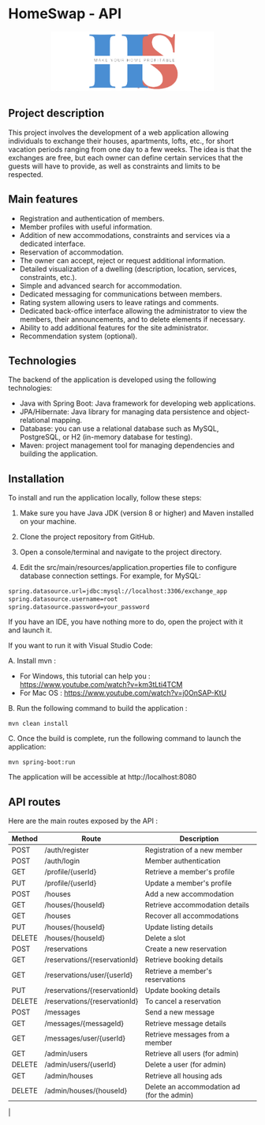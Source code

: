 # HomeSwap - API

<div style="margin-bottom: 30px;" align="center">
<img src="https://raw.githubusercontent.com/Canestin/assets/main/img/homeswap.png" alt="Logo HomeSwap"  width="330">
</div>

## Project description

This project involves the development of a web application allowing individuals to exchange their houses, apartments, lofts, etc., for short vacation periods ranging from one day to a few weeks. The idea is that the exchanges are free, but each owner can define certain services that the guests will have to provide, as well as constraints and limits to be respected.

## Main features

- Registration and authentication of members.
- Member profiles with useful information.
- Addition of new accommodations, constraints and services via a dedicated interface.
- Reservation of accommodation.
- The owner can accept, reject or request additional information.
- Detailed visualization of a dwelling (description, location, services, constraints, etc.).
- Simple and advanced search for accommodation.
- Dedicated messaging for communications between members.
- Rating system allowing users to leave ratings and comments.
- Dedicated back-office interface allowing the administrator to view the members, their announcements, and to delete elements if necessary.
- Ability to add additional features for the site administrator.
- Recommendation system (optional).

## Technologies

The backend of the application is developed using the following technologies:

- Java with Spring Boot: Java framework for developing web applications.
- JPA/Hibernate: Java library for managing data persistence and object-relational mapping.
- Database: you can use a relational database such as MySQL, PostgreSQL, or H2 (in-memory database for testing).
- Maven: project management tool for managing dependencies and building the application.

## Installation

To install and run the application locally, follow these steps:

1. Make sure you have Java JDK (version 8 or higher) and Maven installed on your machine.

2. Clone the project repository from GitHub.

3. Open a console/terminal and navigate to the project directory.

4. Edit the src/main/resources/application.properties file to configure database connection settings. For example, for MySQL:

```
spring.datasource.url=jdbc:mysql://localhost:3306/exchange_app
spring.datasource.username=root
spring.datasource.password=your_password
```

If you have an IDE, you have nothing more to do, open the project with it and launch it.

If you want to run it with Visual Studio Code:

A. Install mvn :

- For Windows, this tutorial can help you : https://www.youtube.com/watch?v=km3tLti4TCM
- For Mac OS : https://www.youtube.com/watch?v=j0OnSAP-KtU

B. Run the following command to build the application :

```
mvn clean install
```

C. Once the build is complete, run the following command to launch the application:

```
mvn spring-boot:run
```

The application will be accessible at http://localhost:8080

## API routes

Here are the main routes exposed by the API :

| Method | Route                         | Description                                      |
| ------ | ----------------------------- | ------------------------------------------------ |
| POST   | /auth/register                | Registration of a new member                     |
| POST   | /auth/login                   | Member authentication                            |
| GET    | /profile/{userId}             | Retrieve a member's profile                      |
| PUT    | /profile/{userId}             | Update a member's profile                        |
| POST   | /houses                       | Add a new accommodation                          |
| GET    | /houses/{houseId}             | Retrieve accommodation details                   |
| GET    | /houses                       | Recover all accommodations                       |
| PUT    | /houses/{houseId}             | Update listing details                           |
| DELETE | /houses/{houseId}             | Delete a slot                                    |
| POST   | /reservations                 | Create a new reservation                         |
| GET    | /reservations/{reservationId} | Retrieve booking details                         |
| GET    | /reservations/user/{userId}   | Retrieve a member's reservations                 |
| PUT    | /reservations/{reservationId} | Update booking details                           |
| DELETE | /reservations/{reservationId} | To cancel a reservation                          |
| POST   | /messages                     | Send a new message                               |
| GET    | /messages/{messageId}         | Retrieve message details                         |
| GET    | /messages/user/{userId}       | Retrieve messages from a member                  |
| GET    | /admin/users                  | Retrieve all users (for admin)                   |
| DELETE | /admin/users/{userId}         | Delete a user (for admin)                        |
| GET    | /admin/houses                 | Retrieve all housing ads                         |
| DELETE | /admin/houses/{houseId}       | Delete an accommodation ad (for the admin)       |
|
